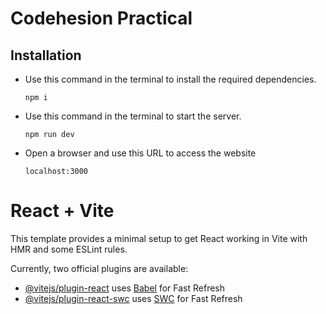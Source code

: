 # Codehesion Practical

## Installation

- Use this command in the terminal to install the required dependencies.
  ```
  npm i
  ```

  
- Use this command in the terminal to start the server.
  ```
  npm run dev
  ```

- Open a browser and use this URL to access the website
  ```
  localhost:3000
  ```


# React + Vite

This template provides a minimal setup to get React working in Vite with HMR and some ESLint rules.

Currently, two official plugins are available:

- [@vitejs/plugin-react](https://github.com/vitejs/vite-plugin-react/blob/main/packages/plugin-react/README.md) uses [Babel](https://babeljs.io/) for Fast Refresh
- [@vitejs/plugin-react-swc](https://github.com/vitejs/vite-plugin-react-swc) uses [SWC](https://swc.rs/) for Fast Refresh
